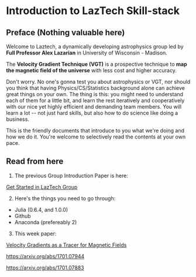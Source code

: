 
# Introduction to LazTech Skill-stack

## Preface (Nothing valuable here)

Welcome to Laztech, a dynamically developing astrophysics group led by **Full Professor Alex Lazarian** in University of Wisconsin - Madison.

The **Velocity Gradient Technique (VGT)** is a prospective technique to __map the magnetic field of the universe__ with less cost and higher accuracy.

Don't worry. No one's gonna test you about astrophysics or VGT, nor should you think that having Physics/CS/Statistics background alone can achieve great things on your own. The thing is this: you might need to understand each of them for a little bit, and learn the rest iteratively and cooperatively with our nice yet highly efficient and demanding team members. You will learn a lot -- not just hard skills, but also how to do science like doing a business.



This is the friendly documents that introduce to you what we're doing and how we do it. You're welcome to selectively read the contents at your own pace. 



## Read from here

1. The previous Group Introduction Paper is here:

[Get Started in LazTech Group](https://www.overleaf.com/9279691msypmpcjnpqp#/33470921/)

2. Here's the things you need to go through:

- Julia (0.6.4, and 1.0.0)
- Github
- Anaconda (prefereably 2)


3. This week paper:

[Velocity Gradients as a Tracer for Magnetic Fields](https://arxiv.org/abs/1608.06867)

https://arxiv.org/abs/1701.07944

https://arxiv.org/abs/1701.07883